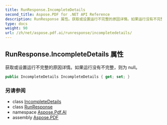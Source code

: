 ```yaml
---
title: RunResponse.IncompleteDetails
second_title: Aspose.PDF for .NET API Reference
description: RunResponse 属性。获取或设置运行不完整的原因详情。如果运行没有不完整，则为 null
type: docs
weight: 90
url: /zh/net/aspose.pdf.ai/runresponse/incompletedetails/
---
```

## RunResponse.IncompleteDetails 属性

获取或设置运行不完整的原因详情。如果运行没有不完整，则为 null。

```csharp
public IncompleteDetails IncompleteDetails { get; set; }
```

### 另请参阅

* class [IncompleteDetails](../../incompletedetails/)
* class [RunResponse](../)
* namespace [Aspose.Pdf.AI](../../../aspose.pdf.ai/)
* assembly [Aspose.PDF](../../../)